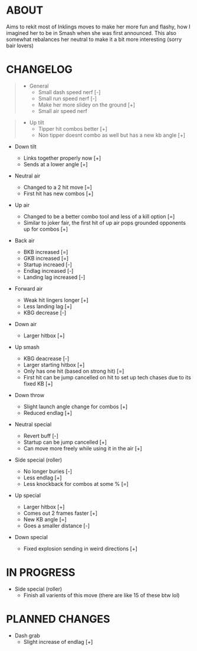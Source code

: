 # ABOUT

Aims to rekit most of Inklings moves to make her more fun and flashy, how I imagined her to be in Smash when she was first announced. This also somewhat rebalances her neutral to make it a bit more interesting (sorry bair lovers)

# CHANGELOG

>- General
>    - Small dash speed nerf [-]
>    - Small run speed nerf [-]
>    - Make her more slidey on the ground [+]
>    - Small air speed nerf



>- Up tilt
>    - Tipper hit combos better [+]
>    - Non tipper doesnt combo as well but has a new kb angle [+]

- Down tilt
    - Links together properly now [+]
    - Sends at a lower angle [+]



- Neutral air 
    - Changed to a 2 hit move [=]
    - First hit has new combos [+]

- Up air 
    - Changed to be a better combo tool and less of a kill option [=]
    - Similar to joker fair, the first hit of up air pops grounded opponents up for combos [+]

- Back air 
    - BKB increased [=]
    - GKB increased [=]
    - Startup increaed [-]
    - Endlag increased [-]
    - Landing lag increased [-]

- Forward air
    - Weak hit lingers longer [+]
    - Less landing lag [+]
    - KBG decrease [-]

- Down air
    - Larger hitbox [+]



- Up smash
    - KBG deacrease [-]
    - Larger starting hitbox [+]
    - Only has one hit (based on strong hit) [=]
    - First hit can be jump cancelled on hit to set up tech chases due to its fixed KB [+]


- Down throw
    - Slight launch angle change for combos [+]
    - Reduced endlag [+]



- Neutral special
    - Revert buff [-]
    - Startup can be jump cancelled [+]
    - Can move more freely while using it in the air [+]

- Side special (roller)
    - No longer buries [-]
    - Less endlag [+]
    - Less knockback for combos at some % [=]

- Up special
    - Larger hitbox [+]
    - Comes out 2 frames faster [+]
    - New KB angle [=]
    - Goes a smaller distance [-]

- Down special
    - Fixed explosion sending in weird directions [+]

# IN PROGRESS

- Side special (roller)
    - Finish all varients of this move (there are like 15 of these btw lol)

# PLANNED CHANGES

- Dash grab
    - Slight increase of endlag [+]


